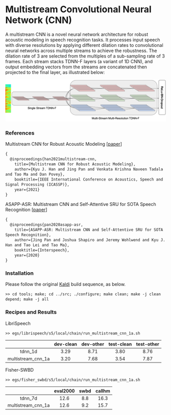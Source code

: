 Multistream Convolutional Neural Network (CNN)
==============================================

A multistream CNN is a novel neural network architecture for robust acoustic modeling in speech recognition tasks. It processes input speech with diverse resolutions by applying different dilation rates to convolutional neural networks across multiple streams to achieve the robustness. The dilation rate of 3 are selected from the multiples of a sub-sampling rate of 3 frames. Each stream stacks TDNN-F layers (a variant of 1D CNN), and output embedding vectors from the streams are concatenated then projected to the final layer, as illustrated below:

![Alt text](asapp/multistream-cnn.png)

### References
Multistream CNN for Robust Acoustic Modeling [[paper](https://arxiv.org/pdf/2005.10470.pdf)]
```
{
  @inproceedings{han2021multistream-cnn,
    title={Multistream CNN for Robust Acoustic Modeling},
    author={Kyu J. Han and Jing Pan and Venkata Krishna Naveen Tadala and Tao Ma and Dan Povey},
    booktitle={IEEE International Conference on Acoustics, Speech and Signal Processing (ICASSP)},
    year={2021}
}
```
ASAPP-ASR: Multistream CNN and Self-Attentive SRU for SOTA Speech Recognition [[paper](https://arxiv.org/pdf/2005.10469.pdf)]
```
{
  @inproceedings{pan2020asapp-asr,
    title={ASAPP-ASR: Multistream CNN and Self-Attentive SRU for SOTA Speech Recognition},
    author={Jing Pan and Joshua Shapiro and Jeremy Wohlwend and Kyu J. Han and Tao Lei and Tao Ma},
    booktitle={Interspeech},
    year={2020}
}
```

### Installation
Please follow the original [Kaldi]((https://github.com/kaldi-asr/kaldi)) build sequence, as below.
```
>> cd tools; make; cd ../src; ./configure; make clean; make -j clean depend; make -j all
```

### Recipes and Results
LibriSpeech
```
>> egs/librispeech/s5/local/chain/run_multistream_cnn_1a.sh
```
|                    | dev-clean  | dev-other  | test-clean | test-other |
|        :---:       |   :---:    |   :---:    |    :---:   |    :---:   |
| tdnn_1d            |3.29        |8.71        |3.80        |8.76        |
| multistream_cnn_1a |3.20        |7.68        |3.54        |7.87        |

Fisher-SWBD
```
>> egs/fisher_swbd/s5/local/chain/run_multistream_cnn_1a.sh
```
|                    | eval2000   | swbd       | callhm     |
|        :---:       |   :---:    |:---:       |:---:       | 
| tdnn_7d            |12.6        |8.8         |16.3        |
| multistream_cnn_1a |12.6        |9.2         |15.7        |
